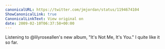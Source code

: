 ```yaml
---
canonicalURL: https://twitter.com/jmjordan/status/1194674104
ShowCanonicalLink: true
CanonicalLinkText: View original on
date: 2009-02-10T06:37:58+00:00
---
```

Listening to @lilyroseallen's new album, "It's Not Me, It's You." I quite like it so far.